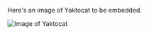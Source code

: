 Here's an image of Yaktocat to be embedded.

![Image of Yaktocat](https://octodex.github.com/images/yaktocat.png)
